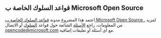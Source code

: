 ## <a name="microsoft-open-source-code-of-conduct"></a>قواعد السلوك الخاصة ب Microsoft Open Source
اعتمد هذا المشروع مدونة [قواعد السلوك الخاصة ب Microsoft Open Source .](https://opensource.microsoft.com/codeofconduct/)
لمزيد من المعلومات، راجع [الأسئلة](https://opensource.microsoft.com/codeofconduct/faq/) الشائعة حول قواعد [السلوك](mailto:opencode@microsoft.com) أو الاتصال opencode@microsoft.com مع أي أسئلة أو تعليقات إضافية.